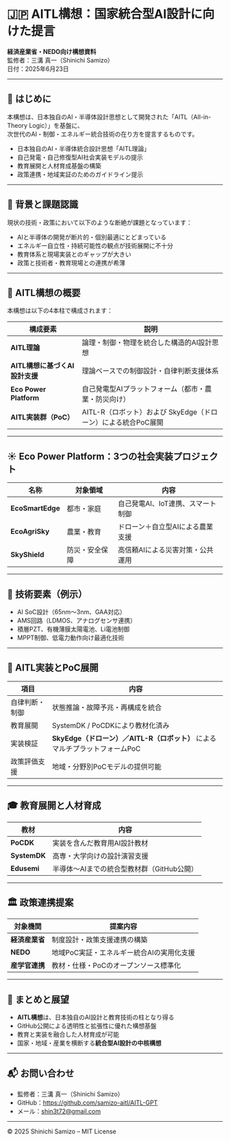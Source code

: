 # 🇯🇵 AITL構想：国家統合型AI設計に向けた提言

**経済産業省・NEDO向け構想資料**  
監修者：三溝 真一（Shinichi Samizo）  
日付：2025年6月23日

---

## 🧭 はじめに

本構想は、日本独自のAI・半導体設計思想として開発された「AITL（All-in-Theory Logic）」を基盤に、  
次世代のAI・制御・エネルギー統合技術の在り方を提言するものです。

- 日本独自のAI・半導体統合設計思想「AITL理論」
- 自己発電・自己修復型AI社会実装モデルの提示
- 教育展開と人材育成基盤の構築
- 政策連携・地域実証のためのガイドライン提示

---

## 🧩 背景と課題認識

現状の技術・政策において以下のような断絶が課題となっています：

- AIと半導体の開発が断片的・個別最適にとどまっている
- エネルギー自立性・持続可能性の観点が技術展開に不十分
- 教育体系と現場実装とのギャップが大きい
- 政策と技術者・教育現場との連携が希薄

---

## 🔧 AITL構想の概要

本構想は以下の4本柱で構成されます：

| 構成要素                  | 説明                                       |
|---------------------------|--------------------------------------------|
| **AITL理論**               | 論理・制御・物理を統合した構造的AI設計思想 |
| **AITL構想に基づくAI設計支援** | 理論ベースでの制御設計・自律判断支援体系         |
| **Eco Power Platform**      | 自己発電型AIプラットフォーム（都市・農業・防災向け） |
| **AITL実装群（PoC）**        | AITL-R（ロボット）および SkyEdge（ドローン）による統合PoC展開 |

---

## ☀️ Eco Power Platform：3つの社会実装プロジェクト

| 名称           | 対象領域 | 内容                                  |
|----------------|----------|-------------------------------------|
| **EcoSmartEdge** | 都市・家庭  | 自己発電AI、IoT連携、スマート制御           |
| **EcoAgriSky**   | 農業・教育  | ドローン＋自立型AIによる農業支援            |
| **SkyShield**    | 防災・安全保障 | 高信頼AIによる災害対策・公共運用            |

---

## 🔬 技術要素（例示）

- AI SoC設計（65nm〜3nm、GAA対応）
- AMS回路（LDMOS、アナログセンサ連携）
- 積層PZT、有機薄膜太陽電池、Li電池制御
- MPPT制御、低電力動作向け最適化技術

---

## 🤖 AITL実装とPoC展開

| 項目           | 内容                                            |
|----------------|-------------------------------------------------|
| 自律判断・制御    | 状態推論・故障予兆・再構成を統合                        |
| 教育展開        | SystemDK / PoCDKにより教材化済み                         |
| 実装検証        | **SkyEdge（ドローン）／AITL-R（ロボット）** によるマルチプラットフォームPoC |
| 政策評価支援      | 地域・分野別PoCモデルの提供可能                             |

---

## 🎓 教育展開と人材育成

| 教材       | 内容                                  |
|------------|-------------------------------------|
| **PoCDK**  | 実装を含んだ教育用AI設計教材                |
| **SystemDK** | 高専・大学向けの設計演習支援                 |
| **Edusemi** | 半導体〜AIまでの統合型教材群（GitHub公開）     |

---

## 🏛 政策連携提案

| 対象機関      | 提案内容                                       |
|---------------|------------------------------------------------|
| **経済産業省**   | 制度設計・政策支援連携の構築                        |
| **NEDO**       | 地域PoC実証・エネルギー統合AIの実用化支援              |
| **産学官連携**   | 教材・仕様・PoCのオープンソース標準化                    |

---

## 🔭 まとめと展望

- **AITL構想**は、日本独自のAI設計と教育技術の柱となり得る  
- GitHub公開による透明性と拡張性に優れた構想基盤  
- 教育と実装を融合した人材育成が可能  
- 国家・地域・産業を横断する**統合型AI設計の中核構想**

---

## 📬 お問い合わせ

- 監修者：三溝 真一（Shinichi Samizo）  
- GitHub：https://github.com/samizo-aitl/AITL-GPT  
- メール：shin3t72@gmail.com

---

© 2025 Shinichi Samizo – MIT License
